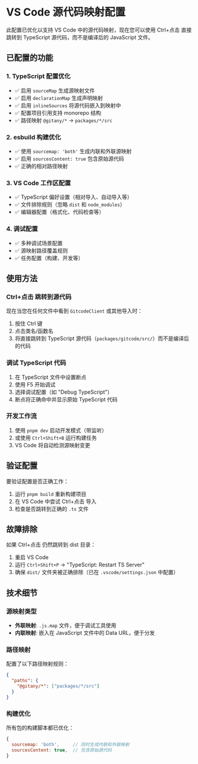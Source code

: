 # VS Code 源代码映射配置

此配置已优化以支持 VS Code 中的源代码映射，现在您可以使用 Ctrl+点击 直接跳转到 TypeScript 源代码，而不是编译后的 JavaScript 文件。

## 已配置的功能

### 1. TypeScript 配置优化
- ✅ 启用 `sourceMap` 生成源映射文件
- ✅ 启用 `declarationMap` 生成声明映射
- ✅ 启用 `inlineSources` 将源代码嵌入到映射中
- ✅ 配置项目引用支持 monorepo 结构
- ✅ 路径映射 `@gitany/*` -> `packages/*/src`

### 2. esbuild 构建优化
- ✅ 使用 `sourcemap: 'both'` 生成内联和外联源映射
- ✅ 启用 `sourcesContent: true` 包含原始源代码
- ✅ 正确的相对路径映射

### 3. VS Code 工作区配置
- ✅ TypeScript 偏好设置（相对导入、自动导入等）
- ✅ 文件排除规则（忽略 `dist` 和 `node_modules`）
- ✅ 编辑器配置（格式化、代码检查等）

### 4. 调试配置
- ✅ 多种调试场景配置
- ✅ 源映射路径覆盖规则
- ✅ 任务配置（构建、开发等）

## 使用方法

### Ctrl+点击 跳转到源代码
现在当您在任何文件中看到 `GitcodeClient` 或其他导入时：
1. 按住 Ctrl 键
2. 点击类名/函数名
3. 将直接跳转到 TypeScript 源代码（`packages/gitcode/src/`）而不是编译后的代码

### 调试 TypeScript 代码
1. 在 TypeScript 文件中设置断点
2. 使用 F5 开始调试
3. 选择调试配置（如 "Debug TypeScript"）
4. 断点将正确命中并显示原始 TypeScript 代码

### 开发工作流
1. 使用 `pnpm dev` 启动开发模式（带监听）
2. 或使用 `Ctrl+Shift+B` 运行构建任务
3. VS Code 将自动检测源映射变更

## 验证配置
要验证配置是否正确工作：
1. 运行 `pnpm build` 重新构建项目
2. 在 VS Code 中尝试 Ctrl+点击 导入
3. 检查是否跳转到正确的 `.ts` 文件

## 故障排除

如果 Ctrl+点击 仍然跳转到 dist 目录：
1. 重启 VS Code
2. 运行 `Ctrl+Shift+P` -> "TypeScript: Restart TS Server"
3. 确保 `dist/` 文件夹被正确排除（已在 `.vscode/settings.json` 中配置）

## 技术细节

### 源映射类型
- **外联映射**: `.js.map` 文件，便于调试工具使用
- **内联映射**: 嵌入在 JavaScript 文件中的 Data URL，便于分发

### 路径映射
配置了以下路径映射规则：
```json
{
  "paths": {
    "@gitany/*": ["packages/*/src"]
  }
}
```

### 构建优化
所有包的构建脚本都已优化：
```javascript
{
  sourcemap: 'both',     // 同时生成内联和外联映射
  sourcesContent: true,  // 包含原始源代码
}
```